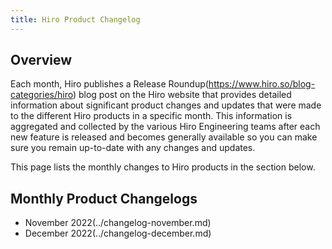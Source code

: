 ```yaml
---
title: Hiro Product Changelog
---
```


## Overview

Each month, Hiro publishes a Release Roundup(https://www.hiro.so/blog-categories/hiro) blog post on the Hiro website that provides detailed information about significant product changes and updates that were made to the different Hiro products in a specific month. This information is aggregated and collected by the various Hiro Engineering teams after each new feature is released and becomes generally available so you can make sure you remain up-to-date with any changes and updates.

This page lists the monthly changes to Hiro products in the section below.

## Monthly Product Changelogs

- November 2022(../changelog-november.md)
- December 2022(../changelog-december.md)